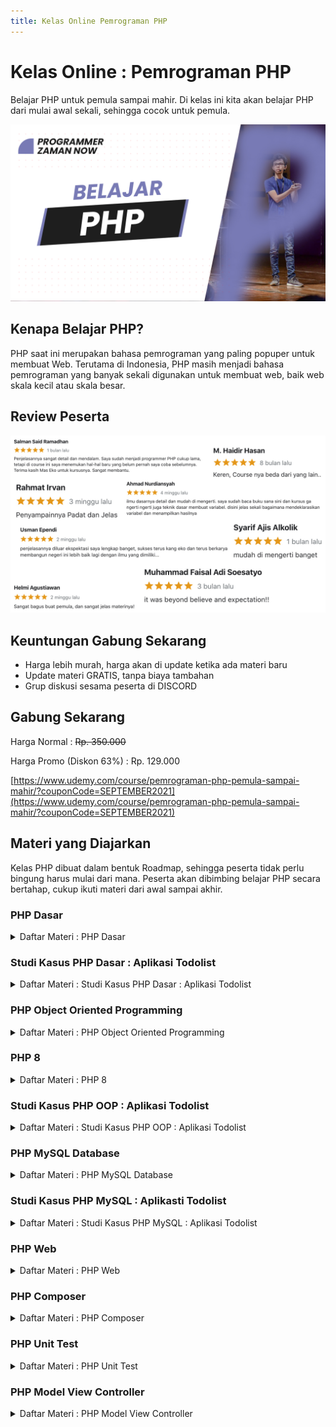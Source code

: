 ```yaml
---
title: Kelas Online Pemrograman PHP
---
```


# Kelas Online : Pemrograman PHP

Belajar PHP untuk pemula sampai mahir. Di kelas ini kita akan belajar PHP dari mulai awal sekali, sehingga cocok untuk pemula.

![PHP](/img/kelas-online/big/php.jpg)

## Kenapa Belajar PHP?

PHP saat ini merupakan bahasa pemrograman yang paling popuper untuk membuat Web. Terutama di Indonesia, PHP masih menjadi
bahasa pemrograman yang banyak sekali digunakan untuk membuat web, baik web skala kecil atau skala besar.

## Review Peserta

![PHP](/img/kelas-online/review/ReviewPHP.jpg)

## Keuntungan Gabung Sekarang

- Harga lebih murah, harga akan di update ketika ada materi baru
- Update materi GRATIS, tanpa biaya tambahan
- Grup diskusi sesama peserta di DISCORD

## Gabung Sekarang

Harga Normal : ~~Rp. 350.000~~

Harga Promo (Diskon 63%) : Rp. 129.000

[https://www.udemy.com/course/pemrograman-php-pemula-sampai-mahir/?couponCode=SEPTEMBER2021](https://www.udemy.com/course/pemrograman-php-pemula-sampai-mahir/?couponCode=SEPTEMBER2021)

## Materi yang Diajarkan

Kelas PHP dibuat dalam bentuk Roadmap, sehingga peserta tidak perlu bingung harus mulai dari mana.
Peserta akan dibimbing belajar PHP secara bertahap, cukup ikuti materi dari awal sampai akhir.

### PHP Dasar

<details>
<summary>Daftar Materi : PHP Dasar</summary>

```text
00:00:00 - Pendahuluan
00:01:54 - Pengenalan PHP
00:08:33 - Menginstall PHP
00:17:50 - Program Hello World
00:26:16 - Tipe Data Number
00:38:23 - Tipe Data Boolean
00:40:54 - Tipe Data String
00:50:21 - Variable
00:59:44 - Constant
01:04:34 - Data NULL
01:13:04 - Tipe Data Array
01:32:21 - Operator Aritmatika
01:35:57 - Operator Penugasan
01:40:40 - Operator Perbandingan
01:46:57 - Operator Logika
01:52:48 - Increment dan Decrement
01:58:41 - Operator Array
02:05:05 - Expression, Statement dan Block
02:09:29 - Manipulasi String
02:22:09 - If Statement
02:34:51 - Switch Statement
02:41:20 - Ternary Operator
02:45:04 - Null Coalescing Operator
02:49:22 - For Loop
02:58:11 - While Loop
03:01:00 - Do While Loop
03:04:38 - Break & Continue
03:11:06 - For Each Loop
03:17:54 - goto Operator
03:22:48 - Function
03:28:29 - Function Argument
03:47:20 - Function Return Value
03:57:11 - Variable Function
04:05:01 - Anonymous Function
04:14:52 - Arrow Function
04:19:14 - Callback Function
04:24:12 - Recursive Function
04:34:48 - Komentar
04:37:36 - String Function
04:43:45 - Array Function
04:49:52 - is Function
04:52:43 - Require dan Include
05:02:34 - Variable Scope
05:16:02 - Reference
05:26:10 - Materi Selanjutnya
```

</details>

### Studi Kasus PHP Dasar : Aplikasi Todolist

<details>
<summary>Daftar Materi : Studi Kasus PHP Dasar : Aplikasi Todolist</summary>

```text
00:00:00 - Pendahuluan
00:02:03 - Prototype Aplikasi Todolist
00:05:33 - Membuat Project
00:07:14 - Membuat Model
00:10:42 - Menentukan Business Logic
00:14:15 - Menentukan View
00:17:18 - Menampilkan Todolist
00:19:21 - Test Menampilkan Todolist
00:22:36 - Menambah Todolist
00:25:11 - Test menambah Todolist
00:27:12 - Menghapus Todolist
00:33:58 - Test Menghapust Todolist
00:37:27 - Input Data
00:42:31 - View Menampilkan Todolist
00:47:12 - Test View Menampilkan Todolist
00:50:59 - View Menambah Todolist
00:53:46 - Test View Menambah Todolist
00:56:53 - View Menghapus Todolist
01:00:46 - Test View Menghapus Todolist
01:03:22 - Test Seluruh Aplikasi
01:10:59 - Materi Selanjutnya
```

</details>

### PHP Object Oriented Programming

<details>
<summary>Daftar Materi : PHP Object Oriented Programming</summary>

```text
00:00:00 - Pendahuluan
00:01:55 - Pengenalan OOP
00:07:50 - Class
00:11:00 - Object
00:13:30 - Properties
00:24:08 - Function
00:26:23 - this Keyword
00:31:04 - Constant
00:35:56 - self Keyword
00:39:26 - Constructor
00:44:16 - Destructor
00:47:43 - Inheritance
00:53:48 - Namespace
01:03:37 - Import
01:13:03 - Visibility
01:22:43 - Function Overriding
01:26:20 - parent Keyword
01:30:57 - Constructor Overriding
01:37:07 - Polymorphism
01:44:26 - Type Check dan Casts
01:47:25 - Abstract Class
01:51:44 - Abstract Function
01:57:18 - Getter dan Setter
02:07:49 - Interface
02:14:41 - Interface Inheritance
02:18:09 - Trait
02:25:57 - Trait Overriding
02:33:45 - Trait Conflict
02:38:07 - Trait Inheritance
02:40:18 - Final Class
02:42:35 - Final Function
02:44:32 - Anonymous Class
02:49:54 - static Keyword
02:56:37 - stdClass
03:01:53 - Object Iteration
03:10:52 - Generator
03:16:40 - Object Cloning
03:25:58 - Comparing Object
03:29:41 - Magic Function
03:42:31 - Overloading
03:56:33 - Covariance dan Contravariance
04:06:34 - DateTime
04:26:46 - Exception
04:45:29 - Regular Expression
04:56:03 - Reflection
05:10:12 - Materi Selanjutnya
```

</details>

### PHP 8

<details>
<summary>Daftar Materi : PHP 8</summary>

```text
00:00:00 - Pendahuluan
00:02:03 - Menginstall PHP 8
00:05:33 - Named Argument
00:12:44 - Attributes
00:37:22 - Constructor Property Promotion
00:43:06 - Union Types
00:50:09 - Match Expression
01:01:25 - Nullsafe Operator
01:07:28 - String to Number Comparison
01:11:23 - CConsistent Type Error
01:14:05 - Just in Time Compilation
01:27:38 - Validation untuk Function Overriding
01:35:55 - Mixed Type v2
01:41:00 - Comma di Parameter List
01:45:09 - Non Capturing Catches
01:47:52 - Throw Expression
01:51:30 - Allow class on Objects
01:53:49 - Stringable Interface
01:57:41 - New String Functions
02:00:38 - Materi Selanjutnya
```

</details>

### Studi Kasus PHP OOP : Aplikasi Todolist

<details>
<summary>Daftar Materi : Studi Kasus PHP OOP : Aplikasi Todolist</summary>

```text
00:00:00 - Pendahuluan
00:01:46 - Clean Architecture
00:07:16 - Membuat Entity
00:10:48 - Membuat Repository
00:15:09 - Membuat Service
00:17:26 - Membuat View
00:19:17 - Repository dan Service : Menampilkan Todolist
00:24:30 - Test Repository dan Service : Menampilkan Todolist
00:30:30 - Repository dan Service : Menambah Todolist
00:33:13 - Test Repository dan Service : Menambah Todolist
00:36:34 - Repository dan Service : Menghapus Todolist
00:38:55 - Test Repository dan Service : Menghapus Todolist
00:40:46 - View : Menampilkan Todolist
00:44:37 - Test View : Menampilkan Todolist
00:48:34 - View : Menambah Todolist
00:49:49 - Test View : Menambah Todolist
00:51:43 - View : Menghapus Todolist
00:53:01 - Test View : Menghapus Todolist
00:54:29 - Test : Seluruh Aplikasi
00:59:20 - Materi Selanjutnya

```

</details>

### PHP MySQL Database

<details>
<summary>Daftar Materi : PHP MySQL Database</summary>

```text
00:00:00 - Pendahuluan
00:02:13 - Pengenalan PDO
00:09:56 - Koneksi Database
00:22:50 - Execute SQL
00:32:17 - Query SQL
00:40:37 - SQL Injection
00:55:17 - Prepare Statement
01:10:23 - Fetch Data
01:17:40 - Auto Increment
01:22:08 - Database Transaction
01:29:59 - Repository Pattern
01:52:29 - Materi Selanjutnya
```

</details>

### Studi Kasus PHP MySQL : Aplikasti Todolist

<details>
<summary>Daftar Materi : Studi Kasus PHP MySQL : Aplikasi Todolist</summary>

```text
00:00:00 - Pendahuluan
00:02:07 - Membuat Table
00:05:04 - Membuat Koneksi Database
00:09:28 - Repository Menambah Todolist
00:13:31 - Test Repository Menambah Todolist
00:16:26 - Repository Menghapus Todolist
00:20:19 - Test Repository Menghapus Todolist
00:23:09 - Repository Menampilkan Todolist
00:27:47 - Test Repository Menampilkan Todolist
00:30:57 - Test Seluruh Aplikasi
00:34:04 - Materi Selanjutnya
```

</details>

### PHP Web

<details>
<summary>Daftar Materi : PHP Web</summary>

```text
00:00:00 - Pendahuluan
00:02:26 - Pengenalan Web
00:13:41 - Client dan Server
00:18:59 - PHP Web
00:25:06 - PHP Development Server
00:34:41 - PHP Web Hello World
00:42:18 - PHP Info
00:46:08 - Integrasi dengan HTML
00:55:10 - Global Variable SERVER
01:01:27 - Query Parameter
01:14:00 - XSS Cross Site Scripting
01:20:45 - Form Post
01:27:23 - Header
01:37:54 - Redirect
01:43:35 - Response Code
01:49:33 - Session
02:15:57 - Cookie
02:30:22 - Session dan Cookie
02:36:53 - Upload File
02:53:25 - Download File
03:03:03 - Materi Selanjutnya
```

</details>

### PHP Composer

<details>
<summary>Daftar Materi : PHP Composer</summary>

```text
00:00:00 - Pendahuluan
00:01:54 - Pengenalan Composer
00:09:55 - Menginstall Composer
00:15:09 - Membuat Project Composer
00:24:06 - Hello World
00:27:40 - Autoload
00:40:06 - Repository
00:43:24 - Menambah Dependency
00:53:59 - Membuat Library
01:00:36 - Upload ke Repository
01:05:32 - Download dari Repository
01:11:16 - Upgrade Versi Library
01:17:22 - Submit ke Packagist
01:22:05 - Fitur Lainnya
01:29:14 - Materi Selanjutnya
```

</details>

### PHP Unit Test

<details>
<summary>Daftar Materi : PHP Unit Test</summary>

```text
00:00:00 - Pendahuluan
00:01:42 - Pengenalan Software Testing
00:11:12 - Pengenalan PHP Unit Test
00:17:50 - Membuat Unit Test
00:33:00 - Assertions
00:40:05 - Annotation
00:44:54 - Test Dependency
00:50:43 - Data Provider
01:04:28 - Test Exception
01:11:50 - Test Output
01:16:03 - Fixture
01:28:27 - Sharing Fixture
01:36:50 - Incomplete Test
01:44:11 - Skip Test
01:54:06 - Stub
02:22:18 - Mock Object
02:45:44 - Configuration
02:51:54 - Test Suite
02:56:29 - Fitur Lainnya
03:01:19 - Materi Selanjutnya
```

</details>

### PHP Model View Controller

<details>
<summary>Daftar Materi : PHP Model View Controller</summary>

```text
00:00:00 - Pendahuluan
00:01:49 - Pengenalan MVC
00:10:40 - Membuat Project
00:21:44 - PATH_INFO
00:28:53 - Router Sederhana
00:36:12 - Router
00:50:43 - Controller
01:01:13 - Path Variable
01:19:40 - Model
01:24:20 - View
01:32:54 - Middleware
01:44:06 - Local Domain
01:49:30 - Apache HTTPD
02:03:40 - Materi Selanjutnya
```

</details>
